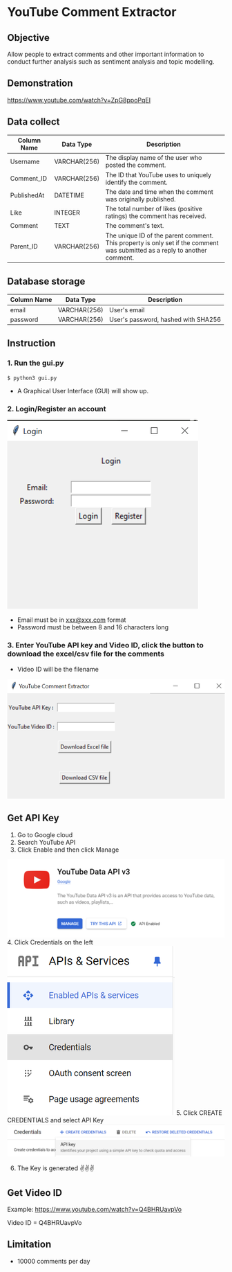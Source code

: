 # YouTube Comment Extractor

## Objective

Allow people to extract comments and other important information to conduct further analysis such as sentiment analysis and topic modelling.

## Demonstration

https://www.youtube.com/watch?v=ZpG8ppoPqEI

## Data collect

| Column Name | Data Type    | Description                                           |
|-------------|--------------|-------------------------------------------------------|
| Username    | VARCHAR(256) | The display name of the user who posted the comment.  |
| Comment_ID  | VARCHAR(256) | The ID that YouTube uses to uniquely identify the comment. |
| PublishedAt | DATETIME     | The date and time when the comment was originally published. |
| Like        | INTEGER      | The total number of likes (positive ratings) the comment has received. |
| Comment    | TEXT         | The comment's text.                                   |
| Parent_ID   | VARCHAR(256) | The unique ID of the parent comment. This property is only set if the comment was submitted as a reply to another comment. |

## Database storage

| Column Name | Data Type    | Description                                           |
|-------------|--------------|-------------------------------------------------------|
| email    | VARCHAR(256) | User's email  |
| password  | VARCHAR(256) | User's password, hashed with SHA256 |

## Instruction

### 1. Run the gui.py
  ```
  $ python3 gui.py
  ```
- A Graphical User Interface (GUI) will show up.


### 2. Login/Register an account

<img src='image/login_page.png'>

- Email must be in xxx@xxx.com format
- Password must be between 8 and 16 characters long

### 3. Enter YouTube API key and Video ID, click the button to download the excel/csv file for the comments

- Video ID will be the filename
  
<img src='image/YCE.png'>

## Get API Key
1. Go to Google cloud
2. Search YouTube API
3. Click Enable and then click Manage
<img src='image/API Key.png'>
4. Click Credentials on the left
<img src='image/Credentials.png'>
5. Click CREATE CREDENTIALS and select API Key
<img src='image/create_key.png'>

6. The Key is generated ✌️✌️✌️

## Get Video ID

Example: https://www.youtube.com/watch?v=Q4BHRUavpVo

Video ID = Q4BHRUavpVo

## Limitation

* 10000 comments per day


